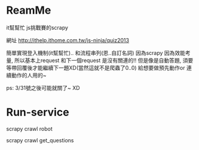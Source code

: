ReamMe
====================
it幫幫忙 js挑戰賽的scrapy

網址
http://ithelp.ithome.com.tw/js-ninja/quiz2013

簡單實現登入機制(it幫幫忙).. 和流程串列(恩..自訂名詞)
因為scrapy 因為效能考量, 所以基本上request 和下一個request 是沒有關連的!!
但是像是自動答題, 須要等帶回覆後才能繼續下一題XD(當然這就不是爬蟲了0..0)
給想要做預先動作or 連續動作的人用的~

ps: 3/31號之後可能就關了~ XD

Run-service
====================
scrapy crawl robot

scrapy crawl get_questions
